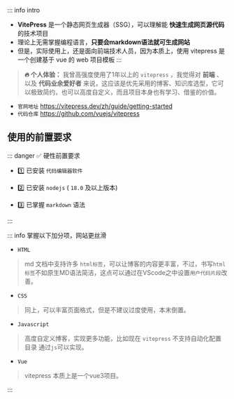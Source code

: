 
::: info intro
- **VitePress** 是一个静态网页生成器（SSG），可以理解能 **快速生成网页源代码** 的技术项目  
- 理论上无需掌握编程语言，**只要会markdown语法就可生成网站**  
- 但是，实际使用上，还是面向前端技术人员，因为本质上，使用 vitepress 是一个创建基于 vue 的 web 项目模板
:::

> **🔥 个人体验：** 我曾高强度使用了1年以上的 `vitepress` ，我觉得对 **前端** 、以及 **代码业余爱好者** 来说，这应该是优先采用的博客、知识库选型，它可以极致简约，也可以高度自定义，而且项目本身也有学习、借鉴的价值。

- `官网地址`  https://vitepress.dev/zh/guide/getting-started
- `代码仓库`  https://github.com/vuejs/vitepress <i class="iconfont icon-github"></i>

## 使用的前置要求

::: danger  ✅ 硬性前置要求  

- 1️⃣ 已安装 `代码编辑器软件`

- 2️⃣ 已安装 `nodejs` ( `18.0` 及以上版本)

- 3️⃣ 已掌握 `markdown` 语法 

:::

::: info 掌握以下加分项，网站更丝滑

- `HTML`
> md 文档中支持许多 `html标签`，可以让博客的内容更丰富，不过，书写`html标签`不如原生MD语法简洁，这点可以通过在VScode之中设置`用户代码片段`改善。  

- `CSS`
> 同上，可以丰富页面格式，但是不建议过度使用，本末倒置。  

- `Javascript`
> 高度自定义博客，实现更多功能，比如现在 `vitepress` 不支持自动化配置目录 通过`js`可以实现。  

- `Vue`
> vitepress 本质上是一个vue3项目。  

:::






